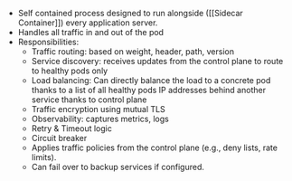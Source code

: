 - Self contained process designed to run alongside ([[Sidecar Container]]) every application server.
- Handles all traffic in and out of the pod
- Responsibilities:
	- Traffic routing: based on weight, header, path, version
	- Service discovery: receives updates from the control plane to route to healthy pods only
	- Load balancing: Can directly balance the load to a concrete pod thanks to a list of all healthy pods IP addresses behind another service thanks to control plane
	- Traffic encryption using mutual TLS
	- Observability: captures metrics, logs
	- Retry & Timeout logic
	- Circuit breaker
	- Applies traffic policies from the control plane (e.g., deny lists, rate limits).
	- Can fail over to backup services if configured.